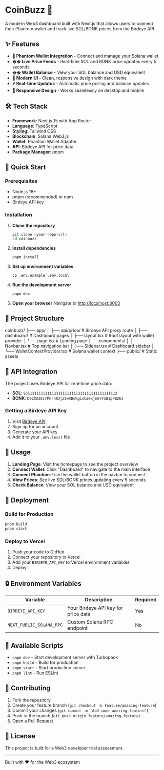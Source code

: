 # CoinBuzz 🚀

A modern Web3 dashboard built with Next.js that allows users to connect their Phantom wallet and track live SOL/BONK prices from the Birdeye API.

## ✨ Features

- **🔗 Phantom Wallet Integration** - Connect and manage your Solana wallet
- **�� Live Price Feeds** - Real-time SOL and BONK price updates every 5 seconds
- **�� Wallet Balance** - View your SOL balance and USD equivalent
- **🎨 Modern UI** - Clean, responsive design with dark theme
- **⚡ Real-time Updates** - Automatic price polling and balance updates
- **📱 Responsive Design** - Works seamlessly on desktop and mobile

## 🛠️ Tech Stack

- **Framework**: Next.js 15 with App Router
- **Language**: TypeScript
- **Styling**: Tailwind CSS
- **Blockchain**: Solana Web3.js
- **Wallet**: Phantom Wallet Adapter
- **API**: Birdeye API for price data
- **Package Manager**: pnpm

## 🚀 Quick Start

### Prerequisites

- Node.js 18+ 
- pnpm (recommended) or npm
- Birdeye API key

### Installation

1. **Clone the repository**
   ```bash
   git clone <your-repo-url>
   cd coinbuzz
   ```

2. **Install dependencies**
   ```bash
   pnpm install
   ```

3. **Set up environment variables**
   ```bash
   cp .env.example .env.local
   ```

4. **Run the development server**
   ```bash
   pnpm dev
   ```

5. **Open your browser**
   Navigate to [http://localhost:3000](http://localhost:3000)

## 📁 Project Structure
coinbuzz/
├── app/
│ ├── api/price/ # Birdeye API proxy route
│ ├── dashboard/ # Dashboard pages
│ ├── layout.tsx # Root layout with wallet provider
│ └── page.tsx # Landing page
├── components/
│ ├── Navbar.tsx # Top navigation bar
│ ├── Sidebar.tsx # Dashboard sidebar
│ └── WalletContextProvider.tsx # Solana wallet context
├── public/ # Static assets

## 🔧 API Integration

The project uses Birdeye API for real-time price data:

- **SOL**: `So11111111111111111111111111111111111111112`
- **BONK**: `DezXAZ8z7PnrnRJjz3wXBoRgixCa6xjnB7YaB1pPB263`

### Getting a Birdeye API Key

1. Visit [Birdeye API](https://docs.birdeye.so/reference/overview)
2. Sign up for an account
3. Generate your API key
4. Add it to your `.env.local` file

## 🎯 Usage

1. **Landing Page**: Visit the homepage to see the project overview
2. **Connect Wallet**: Click "Dashboard" to navigate to the main interface
3. **Connect Phantom**: Use the wallet button in the navbar to connect
4. **View Prices**: See live SOL/BONK prices updating every 5 seconds
5. **Check Balance**: View your SOL balance and USD equivalent

## 🚀 Deployment

### Build for Production

```bash
pnpm build
pnpm start
```

### Deploy to Vercel

1. Push your code to GitHub
2. Connect your repository to Vercel
3. Add your `BIRDEYE_API_KEY` to Vercel environment variables
4. Deploy!

## 🔒 Environment Variables

| Variable | Description | Required |
|----------|-------------|----------|
| `BIRDEYE_API_KEY` | Your Birdeye API key for price data | Yes |
| `NEXT_PUBLIC_SOLANA_RPC` | Custom Solana RPC endpoint | No |

## 📝 Available Scripts

- `pnpm dev` - Start development server with Turbopack
- `pnpm build` - Build for production
- `pnpm start` - Start production server
- `pnpm lint` - Run ESLint

## 🤝 Contributing

1. Fork the repository
2. Create your feature branch (`git checkout -b feature/amazing-feature`)
3. Commit your changes (`git commit -m 'Add some amazing feature'`)
4. Push to the branch (`git push origin feature/amazing-feature`)
5. Open a Pull Request

## 📄 License

This project is built for a Web3 developer trial assessment.

---

Built with ❤️ for the Web3 ecosystem